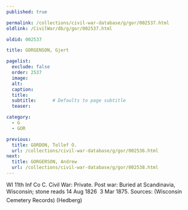 ```yaml
---
published: true

permalink: /collections/civil-war-database/g/gor/002537.html
oldlink: /CivilWar/db/g/gor/002537.html

oldid: 002537

title: GORGENSON, Gjert

pagelist:
  exclude: false
  order: 2537
  image: 
  alt:
  caption:
  title:
  subtitle:      # Defaults to page subtitle
  teaser:

category: 
  - G 
  - GOR

previous:
  title: GORDON, Tollef O.
  url: /collections/civil-war-database/g/gor/002536.html  
next:
  title: GORGERSON, Andrew
  url: /collections/civil-war-database/g/gor/002538.html   
---
```

WI 11th Inf Co C. Civil War: Private. Post war: Buried at Scandinavia, Wisconsin; stone reads &#147;14 Aug 1826 &#150; 3 Mar 1875&#148;. Sources: (Wisconsin Cemetery Records) (Hedberg)